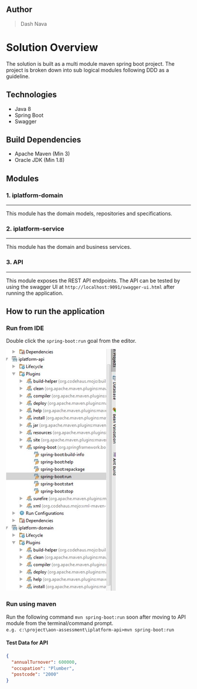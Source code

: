 ## Author
> Dash Nava

# Solution Overview

The solution is built as a multi module maven spring boot project. 
The project is broken down into sub logical modules following DDD as a guideline.


## Technologies
* Java 8
* Spring Boot
* Swagger

## Build Dependencies

* Apache Maven (Min 3)
* Oracle JDK (Min 1.8)

## Modules

### 1. iplatform-domain
---
This module has the domain models, repositories and specifications.
### 2. iplatform-service
---
This module has the domain and business services.

### 3. API
---
This module exposes the REST API endpoints. The API can be tested by using the swagger UI at ```http://localhost:9091/swagger-ui.html``` 
after running the application.

## How to run the application


### Run from IDE
Double click the ```spring-boot:run``` goal from the editor.

![IDE Screenshot](docs/AON.JPG)

### Run using maven
Run the following command `mvn spring-boot:run` soon after moving to API module from the terminal/command prompt.
<br>```e.g. c:\project\aon-assessment\iplatform-api>mvn spring-boot:run```

#### Test Data for API
```json
{
  "annualTurnover": 600000,
  "occupation": "Plumber",
  "postcode": "2000"
}
```


